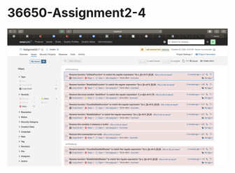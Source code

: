 # 36650-Assignment2-4

![Issue](https://github.com/HuiyiGuo34/36650-Assignment2-4/blob/main/issue.png)
